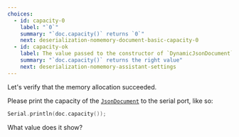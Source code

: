 ```yaml
---
choices:
  - id: capacity-0
    label: "`0`"
    summary: "`doc.capacity()` returns `0`"
    next: deserialization-nomemory-document-basic-capacity-0
  - id: capacity-ok
    label: The value passed to the constructor of `DynamicJsonDocument`
    summary: "`doc.capacity()` returns the right value"
    next: deserialization-nomemory-assistant-settings
---
```


Let's verify that the memory allocation succeeded.

Please print the capacity of the [`JsonDocument`](/v6/api/jsondocument/) to the serial port, like so:

```c++
Serial.println(doc.capacity());
```

What value does it show?